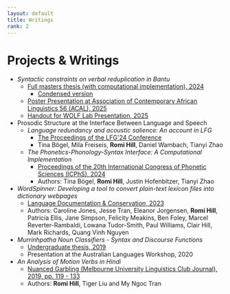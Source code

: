 ```yaml
---
layout: default
title: Writings
rank: 2
---
```


# Projects & Writings

- *Syntactic constraints on verbal reduplication in Bantu*
  - [Full masters thesis (with computational implementation), 2024](assets/files/hill_masters_thesis_full.pdf)
    - [Condensed version](assets/files/hill_masters_thesis_shortened.pdf)
  - [Poster Presentation at Association of Contemporary African Linguistics 56 (ACAL), 2025](assets/files/hill_acal_poster.pdf)
  - [Handout for WOLF Lab Presentation, 2025](assets/files/hill_wolf_lab_presentation.pdf)
- Prosodic Structure at the Interface Between Language and Speech
  - *Language redundancy and acoustic salience: An account in LFG*
    - [The Proceedings of the LFG'24 Conference](https://lfg-proceedings.org/lfg/index.php/main/article/view/60)
    - Tina Bögel, Mila Freiseis, **Romi Hill**, Daniel Wambach, Tianyi Zhao
  - *The Phonetics-Phonology-Syntax Interface: A Computational Implementation*
    - [Proceedings of the 20th International Congress of Phonetic Sciences (ICPhS), 2024](https://www.internationalphoneticassociation.org/icphs-proceedings/ICPhS2023/full_papers/629.pdf)
    - Authors: Tina Bögel, **Romi Hill**, Justin Hofenbitzer, Tianyi Zhao
- *WordSpinner: Developing a tool to convert plain-text lexicon files into dictionary webpages*
  - [Language Documentation & Conservation, 2023](https://scholarspace.manoa.hawaii.edu/items/644f42d4-ec80-461e-a4ea-8dad91afe433)
  - Authors: Caroline Jones, Jesse Tran, Eleanor Jorgensen, **Romi Hill**, Patricia Ellis, Jane Simpson, Felicity Meakins, Ben Foley, Marcel Reverter-Rambaldi, Lowana Tudor-Smith, Paul Williams, Clair Hill, Mark Richards, Quang Vinh Nguyen
- *Murrinhpatha Noun Classifiers - Syntax and Discourse Functions*
  - [Undergraduate thesis, 2019](assets/files/hill_undergrad_thesis.pdf)
  - Presentation at the Australian Languages Workshop, 2020
- *An Analysis of Motion Verbs in Hindi*
  - [Nuanced Garbling (Melbourne University Linguistics Club Journal), 2019, pp. 119 - 133](https://unimelbling.github.io/journal/2019/2019journal.pdf)
  - Authors: **Romi Hill**, Tiger Liu and My Ngoc Tran
